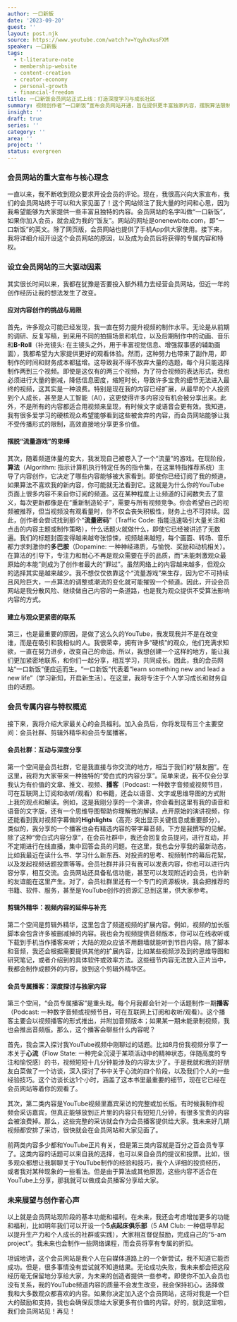 ```yaml
---
author: 一口新飯
date: '2023-09-20'
guest: ''
layout: post.njk
source: https://www.youtube.com/watch?v=YqyhxXusFXM
speaker: 一口新飯
tags:
  - t-literature-note
  - membership-website
  - content-creation
  - creator-economy
  - personal-growth
  - financial-freedom
title: 一口新饭会员网站正式上线：打造深度学习与成长社区
summary: 视频创作者“一口新饭”宣布会员网站开通，旨在提供更丰富独家内容，摆脱算法限制，与“饭友”们共同学习成长，并详细介绍了会员社群、剪辑外精华和专属播客三大福利。
insight: ''
draft: true
series: ''
category: ''
area: ''
project: ''
status: evergreen
---
```

### 会员网站的重大宣布与核心理念

一直以来，我不断收到观众要求开设会员的评论。现在，我很高兴向大家宣布，我们的会员网站终于可以和大家见面了！这个网站倾注了我大量的时间和心思，因为我希望能够为大家提供一些丰富且独特的内容。会员网站的名字叫做“一口新饭”，如果你加入会员，就会成为我的“饭友”。网站的网址是onenewbite.com，即“一口新饭”的英文。除了网页版，会员网站也提供了手机App供大家使用。接下来，我将详细介绍开设这个会员网站的原因，以及成为会员后将获得的专属内容和特权。

### 设立会员网站的三大驱动因素

其实很长时间以来，我都在犹豫是否要投入额外精力去经营会员网站，但近一年的创作经历让我的想法发生了改变。

#### 应对内容创作的挑战与局限

首先，许多观众可能已经发现，我一直在努力提升视频的制作水平。无论是从前期的调研、反复写稿，到采用不同的拍摄场景和机位，以及后期制作中的动画、音乐和**B-Roll**（补充镜头: 在主镜头之外，用于丰富视觉信息、增强叙事感的辅助画面），我都希望为大家提供更好的观看体验。然而，这种努力也带来了副作用，即制作的时间和财务成本都猛增。这导致我不得不放弃大量的选题，每个月只能选择制作两到三个视频。即使是这仅有的两三个视频，为了符合视频的表达形式，我也必须进行大量的删减，降低信息密度，缩短时长，导致许多宝贵的细节无法进入最终的视频，这其实是一种浪费。特别是现在我的内容已经扩展，从最早的个人投资到个人成长，甚至是人工智能（AI），这更使得许多内容没有机会被分享出来。此外，不是所有的内容都适合用视频来呈现，有时候文字或语音会更有效。我知道，我有很多爱学习的硬核观众希望能够看到这些被舍弃的内容，而会员网站能够让我不受传播形式的限制，高效直接地分享更多价值。

#### 摆脱“流量游戏”的束缚

其次，随着频道体量的变大，我发现自己被卷入了一个“流量”的游戏。在现阶段，**算法**（Algorithm: 指示计算机执行特定任务的指令集，在这里特指推荐系统）主导了内容创作，它决定了哪些内容能够被大家看到。即使你已经订阅了我的频道，如果算法不喜欢我的新内容，你可能就无法看到它。这就是为什么你的YouTube页面上很多内容不来自你订阅的频道。这在某种程度上让频道的订阅数失去了意义，每次更新都像是在“重新制造轮子”，需要与所有视频竞争。你会希望自己的视频被推荐，但当视频没有观看量时，你不仅会丧失积极性，财务上也不可持续。因此，创作者会尝试找到那个“**流量密码**”（Traffic Code: 指能迅速吸引大量关注和点击的内容主题或制作策略），什么话题火就做什么，即使它已经被讲述了无数遍。我们的标题封面变得越来越夸张惊悚，视频越来越短，每个画面、转场、音乐都力求刺激你的**多巴胺**（Dopamine: 一种神经递质，与愉悦、奖励和动机相关）。在算法的引导下，专注力和耐心不再是观众需要在乎的品质，而“未能刺激观众最原始的本能”则成为了创作者最大的“罪过”。虽然网络上的内容越来越多，但观众的选择其实是越来越少。我不想仅仅依靠这个“流量游戏”来生存，因为它不可持续且风险巨大，一点算法的调整或潮流的变化就可能摧毁一个频道。因此，开设会员网站是我分散风险、继续做自己内容的一条道路，也是我为观众提供不受算法影响内容的方式。

#### 建立与观众更紧密的联系

第三，也是最重要的原因，是做了这么久的YouTube，我发现我并不是在改变谁，而是在吸引和我相似的人。我很荣幸，拥有许多“硬核”的观众，他们充满求知欲，一直在努力进步，改变自己的命运。所以，我想创建一个这样的地方，能让我们更加紧密地联系，和你们一起分享，相互学习，共同成长。因此，我的会员网站“一口新饭”便应运而生。“一口新饭”代表着“learn something new and lead a new life”（学习新知，开启新生活）。在这里，我将专注于个人学习成长和财务自由的话题。

### 会员专属内容与特权概览

接下来，我将介绍大家最关心的会员福利。加入会员后，你将发现有三个主要空间：会员社群、剪辑外精华和会员专属播客。

#### 会员社群：互动与深度分享

第一个空间是会员社群，它是我直接与你交流的地方，相当于我们的“朋友圈”。在这里，我将为大家带来一种独特的“旁白式的内容分享”。简单来说，我不仅会分享我认为有价值的文章、推文、视频、**播客**（Podcast: 一种数字音频或视频节目，可在互联网上订阅和收听/观看）和书籍，还会以语音、文字或思维导图的方式附上我的观点和解读。例如，这是我刚分享的一个演讲，你会看到这里有我的语音和语音的文字版，还有一个思维导图帮助你理解我的解读。点开原始的演讲视频，你还能看到我对视频字幕做的**Highlights**（高亮: 突出显示关键信息或重要部分）。类似的，我分享的一个播客也会有精选内容的带字幕音频，下方是我撰写的见解。除了这种“旁白式内容分享”，在会员社群中，我还会回复会员提问，进行互动，并不定期进行在线直播，集中回答会员的问题。在这里，我也会分享我的最新动态，比如我最近在读什么书、学习什么新东西、对投资的思考、视频制作的幕后花絮，以及发起视频话题投票等等。会员社群并非只有我可以发表内容，你也可以进行内容分享，相互交流。会员网站还具备私信功能，甚至可以发现附近的会员，也许新的友谊能在这里产生。对了，会员社群里还有一个专门的资源板块，我会把推荐的书籍、软件、服务，甚至是YouTube创作的资源汇总到这里，供大家参考。

#### 剪辑外精华：视频内容的延伸与补充

第二个空间是剪辑外精华，这里包含了频道视频的扩展内容。例如，视频的加长版脚本会包含许多被删减掉的内容。我也会为视频提供音频版本，你可以在线收听或下载到手机当作播客来听；大陆的观众应该不用翻墙就能听到节目内容。除了脚本和音频，我还会根据需要提供其他的扩展内容，比如某些视频涉及到的思维导图和研究笔记，或者介绍到的具体软件或效率方法。这些细节内容无法放入正片当中，我都会制作成额外的内容，放到这个剪辑外精华区。

#### 会员专属播客：深度探讨与独家内容

第三个空间，“会员专属播客”是重头戏。每个月我都会针对一个话题制作一期**播客**（Podcast: 一种数字音频或视频节目，可在互联网上订阅和收听/观看）。这个播客主要会以视频播客的形式推出，并附加音频版本；如果某一期未能录制视频，我也会推出音频版。那么，这个播客会聊些什么内容呢？

首先，我会深入探讨我YouTube视频中刚聊过的话题。比如8月份我视频分享了一本关于**心流**（Flow State: 一种完全沉浸于某项活动中的精神状态，伴随高度的专注和愉悦感）的书，视频短短十几分钟能涉及的内容太少了。于是我就和我的好朋友白菜做了一个访谈，深入探讨了书中关于心流的四个阶段，以及我们个人的一些经验技巧。这个访谈长达1个小时，涵盖了这本书里最重要的细节，现在它已经在会员网站等着你的观看了。

其次，第二类内容是YouTube视频里嘉宾采访的完整或加长版。有时候我制作视频会采访嘉宾，但真正能够放到正片里的内容只有短短几分钟，有很多宝贵的内容会被浪费掉。那么，这些完整的采访就会作为会员播客提供给大家。我未来好几期视频都安排了采访，很快就会在会员网站和大家见面了。

前两类内容多少都和YouTube正片有关，但是第三类内容就是百分之百会员专享了。这类内容的话题可以来自我的选择，也可以来自会员的提议和投票。比如，很多观众都想让我聊聊关于YouTube制作的经验和技巧，我个人详细的投资经历，或者我对某种现象的一些看法。但是由于算法或其他原因，这些内容不适合在YouTube上分享，那我就可以做成会员播客分享给大家。

### 未来展望与创作者心声

以上就是会员网站现阶段的基本功能和福利。在未来，我还会考虑增加更多的功能和福利，比如明年我们可以开设一个**5点起床俱乐部**（5 AM Club: 一种倡导早起以提升生产力和个人成长的社群或实践），大家相互督促鼓励，完成自己的“5-am project”。我未来也会制作一些网络课程，而会员将享有专属的折扣。

坦诚地讲，这个会员网站是我个人在自媒体道路上的一个新尝试，我不知道它能否成功。但是，很多事情没有尝试就不知道结果。无论成功失败，我未来都会把这段经历毫无保留地分享给大家，为未来的创造者提供一些参考。即使你不加入会员也没有关系，我的YouTube频道内容的质量不会发生改变，我会保持初心，选择做我和大多数观众都喜欢的内容。如果你决定加入这个会员网站，这将对我是一个巨大的鼓励和支持，我也会确保反馈给大家更多有价值的内容。好的，就到这里啦，我们会员网站见！再见！